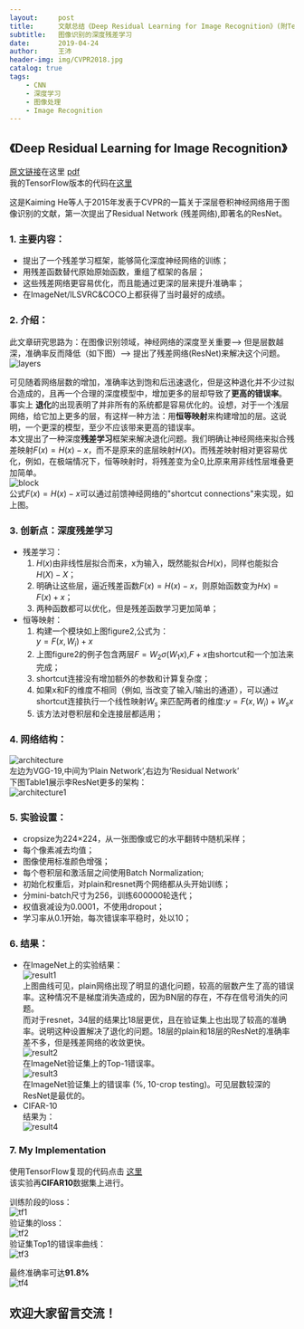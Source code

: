 ```yaml
---
layout:     post
title:      文献总结《Deep Residual Learning for Image Recognition》(附TensorFlow代码)
subtitle:   图像识别的深度残差学习
date:       2019-04-24
author:     王沛
header-img: img/CVPR2018.jpg
catalog: true
tags:
    - CNN
    - 深度学习
    - 图像处理
    - Image Recognition
---
```


## 《Deep Residual Learning for Image Recognition》  

[原文链接](https://arxiv.org/abs/1512.03385)在这里 [pdf](https://arxiv.org/pdf/1512.03385.pdf)    
我的TensorFlow版本的代码在[这里](https://github.com/Xiaokeai18/resnet-tensorflow-implementation)

这是Kaiming He等人于2015年发表于CVPR的一篇关于深层卷积神经网络用于图像识别的文献，第一次提出了Residual Network (残差网络),即著名的ResNet。  

### 1.	主要内容：  
  - 提出了一个残差学习框架，能够简化深度神经网络的训练；  
  - 用残差函数替代原始原始函数，重组了框架的各层；  
  - 这些残差网络更容易优化，而且能通过更深的层来提升准确率；
  - 在ImageNet/ILSVRC&COCO上都获得了当时最好的成绩。  

### 2. 介绍：  
此文章研究思路为：在图像识别领域，神经网络的深度至关重要——> 但是层数越深，准确率反而降低（如下图）——> 提出了残差网络(ResNet)来解决这个问题。  
![layers](/img/post3-layers.png)   

可见随着网络层数的增加，准确率达到饱和后迅速退化，但是这种退化并不少过拟合造成的，且再一个合理的深度模型中，增加更多的层却导致了**更高的错误率**。  
事实上
**退化**的出现表明了并非所有的系统都是容易优化的。设想，对于一个浅层网络，给它加上更多的层，有这样一种方法：用**恒等映射**来构建增加的层。这说明，一个更深的模型，至少不应该带来更高的错误率。  
本文提出了一种深度**残差学习**框架来解决退化问题。我们明确让神经网络来拟合残差映射$F(x)=H(x)-x$，而不是原来的底层映射$H(X)$。而残差映射相对更容易优化，例如，在极端情况下，恒等映射时，将残差变为全0,比原来用非线性层堆叠更加简单。  
![block](/img/post3-block.png)   
公式$F(x)=H(x)-x$可以通过前馈神经网络的"shortcut connections"来实现，如上图。

### 3.	创新点：深度残差学习
- 残差学习：  
  1. $H(x)$由非线性层拟合而来，x为输入，既然能拟合$H(x)$，同样也能拟合$H(X)-X$；
  2. 明确让这些层，逼近残差函数$F(x)=H(x)-x$，则原始函数变为$Hx)=F(x)+x$；
  3. 两种函数都可以优化，但是残差函数学习更加简单；
- 恒等映射：  
  1. 构建一个模块如上图figure2,公式为：  
          $y=F(x,{W_i})+x$
  2. 上图figure2的例子包含两层$F=W_2\sigma{(W_1x)}$,$F+x$由shortcut和一个加法来完成；
  3. shortcut连接没有增加额外的参数和计算复杂度；
  4. 如果x和F的维度不相同（例如, 当改变了输入/输出的通道），可以通过shortcut连接执行一个线性映射$W_s$ 来匹配两者的维度:$y=F(x,{W_i})+W_sx$
  5. 该方法对卷积层和全连接层都适用；


### 4. 网络结构：
![architecture](/img/post3-architecture.png)   
左边为VGG-19,中间为‘Plain Network’,右边为‘Residual Network’  
下图Table1展示李ResNet更多的架构：  
![architecture1](/img/post3-architecture1.png)   


### 5. 实验设置：
- cropsize为224×224，从一张图像或它的水平翻转中随机采样；
- 每个像素减去均值；
- 图像使用标准颜色增强；
- 每个卷积层和激活层之间使用Batch Normalization; 
- 初始化权重后，对plain和resnet两个网络都从头开始训练；
- 分mini-batch尺寸为256，训练600000轮迭代；
- 权值衰减设为0.0001，不使用dropout；
- 学习率从0.1开始，每次错误率平稳时，处以10；


### 6. 结果：
- 在ImageNet上的实验结果：  
  ![result1](/img/post3-result1.png)   
  上图曲线可见，plain网络出现了明显的退化问题，较高的层数产生了高的错误率。这种情况不是梯度消失造成的，因为BN层的存在，不存在信号消失的问题。  
  而对于resnet，34层的结果比18层更优，且在验证集上也出现了较高的准确率。说明这种设置解决了退化的问题。18层的plain和18层的ResNet的准确率差不多，但是残差网络的收敛更快。    
  ![result2](/img/post3-result2.png)    
  在ImageNet验证集上的Top-1错误率。  
  ![result3](/img/post3-result3.png)   
  在ImageNet验证集上的错误率 (%, 10-crop testing)。可见层数较深的ResNet是最优的。  
- CIFAR-10  
  结果为：  
  ![result4](/img/post3-result4.png)   



### 7. My Implementation  

使用TensorFlow复现的代码点击 [这里](https://github.com/Xiaokeai18/resnet-tensorflow-implementation)  
该实验再**CIFAR10**数据集上进行。  

训练阶段的loss：  
![tf1](/img/post3-tf1.png)  
验证集的loss：  
![tf2](/img/post3-tf2.png)  
验证集Top1的错误率曲线：  
![tf3](/img/post3-tf3.png)  

最终准确率可达**91.8%**  
![tf4](/img/post3-tf4.png)  


**欢迎大家留言交流！** 
-